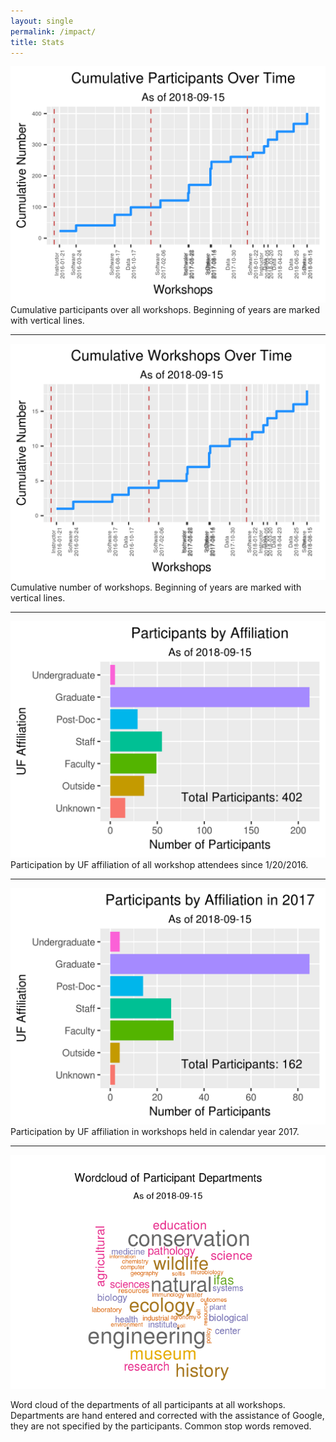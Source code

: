 ```yaml
---
layout: single
permalink: /impact/
title: Stats
---
```

![Cumulative Participants](https://github.com/UF-Carpentry/Coordination/raw/master/graphs/cumulative_part.png)
Cumulative participants over all workshops. Beginning of years are marked with vertical lines.

***

![Cumulative Workshops](https://github.com/UF-Carpentry/Coordination/raw/master/graphs/cumulative_wks.png)
Cumulative number of workshops. Beginning of years are marked with vertical lines.

***

![Participants](https://github.com/UF-Carpentry/Coordination/raw/master/graphs/participants_all.png)
Participation by UF affiliation of all workshop attendees since 1/20/2016.

***

![Participants](https://github.com/UF-Carpentry/Coordination/raw/master/graphs/participants_2017.png)
Participation by UF affiliation in workshops held in calendar year 2017.

***
![Wordcloud](https://github.com/UF-Carpentry/Coordination/raw/master/graphs/wordcloud_all.png)

Word cloud of the departments of all participants at all workshops. Departments are hand entered and corrected with the assistance of Google, they are not specified by the participants. Common stop words removed.
